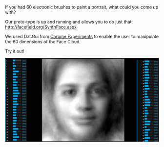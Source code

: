 If you had 60 electronic brushes to paint a portrait, what could you come up with?

Our proto-type is up and running and allows you to do just that: http://facefield.org/SynthFace.aspx

We used Dat.Gui from [Chrome Experiments](http://workshop.chromeexperiments.com) to enable the user to manipulate the 60 dimensions of the Face Cloud.

Try it out! 

![r](../project_images/2014-02-23/SynthFace.png?raw=true)

